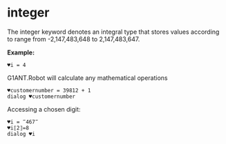 # integer

The integer keyword denotes an integral type that stores values according to range from -2,147,483,648 to 2,147,483,647.

**Example:**

```G1ANT
♥i = 4
```

G1ANT.Robot will calculate any mathematical operations

```G1ANT
♥customernumber = 39812 + 1
dialog ♥customernumber
```

Accessing a chosen digit:

```G1ANT
♥i = ‴467‴
♥i⟦2⟧=8
dialog ♥i
```


